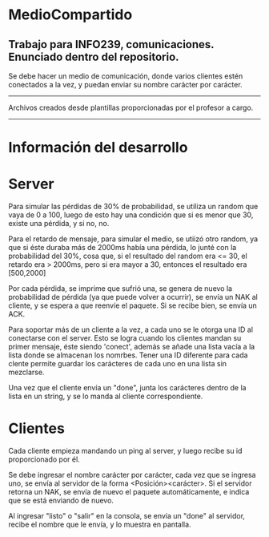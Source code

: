 # MedioCompartido
Trabajo para INFO239, comunicaciones. Enunciado dentro del repositorio.
-----

Se debe hacer un medio de comunicación, donde varios clientes estén conectados a la vez, y puedan enviar su nombre carácter por carácter.

-----

Archivos creados desde plantillas proporcionadas por el profesor a cargo.

-----

# Información del desarrollo

# Server
Para simular las pérdidas de 30% de probabilidad, se utiliza un random que vaya de 0 a 100, luego de esto hay una condición que si es menor que 30, existe una pérdida, y si no, no.

Para el retardo de mensaje, para simular el medio, se utiizó otro random, ya que si éste duraba más de 2000ms había una pérdida, lo junté con la probabilidad del 30%, cosa que, si el resultado del random era <= 30, el retardo era > 2000ms, pero si era mayor a 30, entonces el resultado era [500,2000]

Por cada pérdida, se imprime que sufrió una, se genera de nuevo la probabilidad de pérdida (ya que puede volver a ocurrir), se envía un NAK al cliente, y se espera a que reenvíe el paquete. Si se recibe bien, se envía un ACK.

Para soportar más de un cliente a la vez, a cada uno se le otorga una ID al conectarse con el server. Esto se logra cuando los clientes mandan su primer mensaje, éste siendo 'conect', además se añade una lista vacía a la lista donde se almacenan los nomrbes. Tener una ID diferente para cada clente permite guardar los carácteres de cada uno en una lista sin mezclarse.

Una vez que el cliente envía un "done", junta los carácteres dentro de la lista en un string, y se lo manda al cliente correspondiente.

# Clientes
Cada cliente empieza mandando un ping al server, y luego recibe su id proporcionado por él.

Se debe ingresar el nombre carácter por carácter, cada vez que se ingresa uno, se envía al servidor de la forma <Posición><carácter><idCliente>. Si el servidor retorna un NAK, se envía de nuevo el paquete automáticamente, e indica que se está enviando de nuevo.

Al ingresar "listo" o "salir" en la consola, se envía un "done" al servidor, recibe el nombre que le envía, y lo muestra en pantalla.

